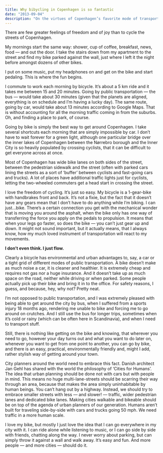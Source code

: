 ```yaml
---
title: Why bibycling in Copenhagen is so fantastic
date: "2013-09-04"
description: "On the virtues of Copenhagen’s favorite mode of transportation"
---
```


There are few greater feelings of freedom and of joy than to cycle the streets of Copenhagen.

My mornings start the same way: shower, cup of coffee, breakfast, news, food — and out the door. I take the stairs down from my apartment to the street and find my bike parked against the wall, just where I left it the night before amongst dozens of other bikes.

I put on some music, put my headphones on and get on the bike and start pedaling. This is where the fun begins.

I commute to work each morning by bicycle. It’s about a 5 km ride and it takes me between 15 and 20 minutes. Going by public transportation — the bus — would take about 30 minutes (given that the planets are aligned, everything is on schedule and I’m having a lucky day). The same route, going by car, would take about 13 minutes according to Google Maps. That is without accounting for all the morning traffic coming in from the suburbs. Oh, and finding a place to park, of course.

Going by bike is simply the best way to get around Copenhagen. I take several shortcuts each morning that are simply impossible by car. I don’t have to wait forever for a green light, although one particular bridge over the inner lakes of Copenhagen between the Nørrebro borough and the Inner City is so heavily populated by crossing cyclists, that it can be difficult to get everyone across at once.

Most of Copenhagen has wide bike lanes on both sides of the street, between the pedestrian sidewalk and the street (often with parked cars lining the streets as a sort of ‘buffer’ between cyclists and fast-going cars and trucks). A lot of places have additional traffic lights just for cyclists, letting the two-wheeled commuters get a head start in crossing the street.

I love the freedom of cycling. It’s just so easy. My bicycle is a 1-gear-bike with handbrakes front and back. It’s not a fixie, but the fact that it doesn’t have any gears mean that I don’t have to do anything while I’m biking. I can just…bike. There’s a certain connection you get with the mechanical wonder that is moving you around the asphalt, when the bike only has one way of transferring the force you apply on the pedals to propulsion. It means that when your legs go faster, so does the bike — you can’t just gear up and down. It might not sound important, but it actually means, that I always know, how my much loved instrument of transportation will react to my movements.

**I don’t even think. I just flow.**

Clearly a bicycle has environmental and urban advantages to, say, a car or a tight grid of different modes of public transportation. A bike doesn’t make as much noise a car, it is cleaner and healthier. It is extremely cheap and requires not gas nor a huge insurance. And it doesn’t take up as much space on the road, neither while driving or when parked. Some people actually pick up their bike and bring it in to the office. For safety reasons, I guess, and because, hey, why not? Pretty neat.

I’m not opposed to public transportation, and I was extremely pleased with being able to get around the city by bus, when I suffered from a sports injury 18 months ago, rendering me unable to bike and forcing me to go around on crutches. And I still use the bus for longer trips, sometimes when it’s cold or rainy (which can be often here in Scandinavia), and when I need to transport stuff.

Still, there is nothing like getting on the bike and knowing, that wherever you need to go, however your day turns out and what you want to do later on, whenever you want to get from one point to another, you can go by bike, and there is an easy, practical, environmentally friendly and, might I add, rather stylish way of getting around your town.


City planners around the world need to embrace this fact. Danish architect Jan Gehl has shared with the world the philosophy of ‘Cities for Humans’. The idea that urban planning should be done not with cars but with people in mind. This means no huge multi-lane-streets should be scarring their way through an area, because that makes the area simply uninhabitable by human beings. You can’t hang out by a highway. Instead, we should try to embrace smaller streets with less — and slower! — traffic, wider pedestrian lanes and dedicated bike lanes. Making cities walkable and bikeable should be on top of the agenda of urban planners of our generation. Humans aren’t built for traveling side-by-side with cars and trucks going 50 mph. We need traffic in a more human scale.

I love my bike, but mostly I just love the idea that I can go everywhere in my city with it. I can ride alone while listening to music, or I can go side by side with friends, chatting along the way. I never worry about parking, but can simply throw it against a wall and walk away. It’s easy and fun. And more people — and more cities — should do it.